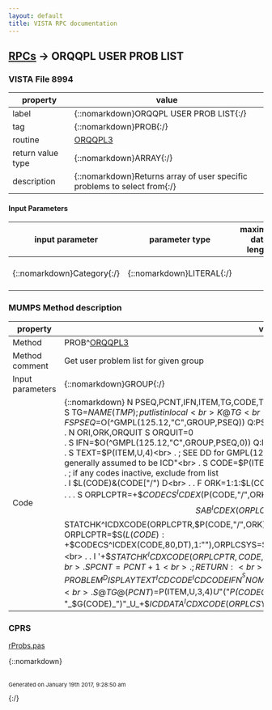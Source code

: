 ```yaml
---
layout: default
title: VISTA RPC documentation
---
```




## [RPCs](TableOfContent.md) &#8594; ORQQPL USER PROB LIST 



### VISTA File 8994 


 property | value 
--- | --- 
 label | {::nomarkdown}ORQQPL USER PROB LIST{:/}
 tag | {::nomarkdown}PROB{:/}
 routine | [ORQQPL3](http://code.osehra.org/dox/Routine_ORQQPL3_source.html)
 return value type | {::nomarkdown}ARRAY{:/}
 description | {::nomarkdown}Returns array of user specific problems to select from{:/}

#### Input Parameters

| input parameter | parameter type | maximum data length | required | description | 
| --- | --- | --- | --- | --- | 
| {::nomarkdown}Category{:/} | {::nomarkdown}LITERAL{:/} |  |  | {::nomarkdown}IFN of problem category{:/} | 


### MUMPS Method description

 property | value 
 --- | --- 
 Method | PROB^[ORQQPL3](http://code.osehra.org/dox/Routine_ORQQPL3_source.html)
 Method comment | Get user problem list for given group
 Input parameters | {::nomarkdown}GROUP{:/}
 Code | {::nomarkdown}  N PSEQ,PCNT,IFN,ITEM,TG,CODE,TEXT,ORPLCSYS,ORPLCPTR<br> S TG=$NAME(TMP) ; put list in local<br> K @TG<br> S LCNT=0<br> S (PSEQ,PCNT)=0<br> F  S PSEQ=$O(^GMPL(125.12,"C",GROUP,PSEQ)) Q:PSEQ'>0  D<br> . N ORI,ORK,ORQUIT S ORQUIT=0<br> . S IFN=$O(^GMPL(125.12,"C",GROUP,PSEQ,0)) Q:IFN'>0<br> . S ITEM=$G(^GMPL(125.12,IFN,0))<br> . S TEXT=$P(ITEM,U,4)<br> . ; SEE DD for GMPL(125.12,4 :<br> . ; "...code which is to be displayed... generally assumed to be ICD"<br> . S CODE=$P(ITEM,U,5)<br> . ; if any codes inactive, exclude from list<br> . I $L(CODE)&(CODE["/") D<br> . . F ORK=1:1:$L(CODE,"/") Q:+ORQUIT  D<br> . . . S ORPLCPTR=+$$CODECS^ICDEX($P(CODE,"/",ORK),80,DT),ORPLCSYS=$$SAB^ICDEX(ORPLCPTR,DT)<br> . . . I '+$$STATCHK^ICDXCODE(ORPLCPTR,$P(CODE,"/",ORK),DT) S ORQUIT=1 Q<br> . . Q<br> . E  D<br> . . S ORPLCPTR=$S($L(CODE):+$$CODECS^ICDEX(CODE,80,DT),1:""),ORPLCSYS=$S($L(CODE):$$SAB^ICDEX(ORPLCPTR,DT),1:"ICD")<br> . . I '+$$STATCHK^ICDXCODE(ORPLCPTR,CODE,DT) S ORQUIT=1 Q<br> . . Q<br> . I +ORQUIT Q<br> . S PCNT=PCNT+1<br> . ; RETURN:<br> . ; PROBLEM^DISPLAY TEXT^ICD CODE^ICD CODE IFN^^SNOMED CT CONCEPT CODE^SNOMED CT DESIGNATION CODE<br> . S @TG@(PCNT)=$P(ITEM,U,3,4)_U_"("_$P($$CODECS^ICDEX($P(CODE,"/"),80,DT),U,2)_" "_$G(CODE)_")"_U_+$$ICDDATA^ICDXCODE(ORPLCSYS,$P(CODE,"/"),DT,"E")_U_U_$P(ITEM,U,6,7){:/}


### CPRS

[rProbs.pas](https://github.com/OSEHRA/VistA/blob/master/Packages/Order%20Entry%20Results%20Reporting/CPRS/CPRS-Chart/rProbs.pas)


{::nomarkdown} <br/><br/><p style="font-size: 11px">Generated on January 19th 2017, 9:28:50 am</p>{:/}